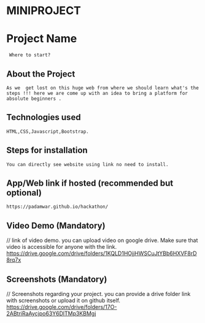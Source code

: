 # MINIPROJECT
# Project Name
     Where to start?
## About the Project
    As we  get lost on this huge web from where we should learn what's the steps !!! here we are come up with an idea to bring a platform for absolute beginners .

## Technologies used
    HTML,CSS,Javascript,Bootstrap.

## Steps for installation
    You can directly see website using link no need to install.

## App/Web link if hosted (recommended but optional)
    https://padamwar.github.io/hackathon/
## Video Demo (Mandatory)
// link of video demo. you can upload video on google drive. Make sure that
video is accessible for anyone with the link.
https://drive.google.com/drive/folders/1KQLD1HOjjHWSCuJtYBb6HXVF8rD8rq7x
## Screenshots (Mandatory)
// Screenshots regarding your project. you can provide a drive folder link with
screenshots or upload it on github itself.
https://drive.google.com/drive/folders/17O-2ABtriRaAycjpo63Y6DlTMp3KBMgj
